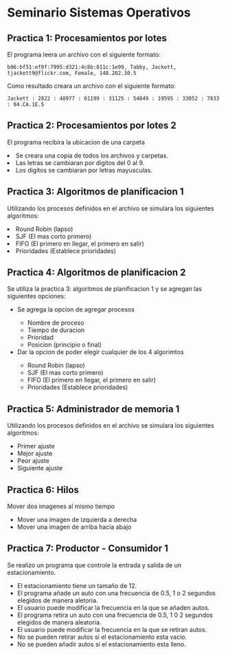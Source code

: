 # Seminario Sistemas Operativos

## Practica 1: Procesamientos por lotes

<p>
  El programa leera un archivo con el siguiente formato:
  
    b06:bf51:ef0f:7995:d321:4c8b:811c:1e99, Tabby, Jackett, tjackett9@flickr.com, Female, 148.202.30.5 
    
  Como resultado creara un archivo con el siguiente formato:
  
    Jackett : 2822 : 48977 : 61199 : 31125 : 54049 : 19595 : 33052 : 7833 : 94.CA.1E.5
</p>

## Practica 2: Procesamientos por lotes 2

<p>
  El programa recibira la ubicacion de una carpeta
  <li>
    Se creara una copia de todos los archivos y carpetas.
  </li>
  <li>
    Las letras se cambiaran por digitos del 0 al 9.
  </li>
  <li>
    Los digitos se cambiaran por letras mayusculas.
  </li>
</p>

## Practica 3: Algoritmos de planificacion 1

<p>
  Utilizando los procesos definidos en el archivo se simulara los siguientes algoritmos:
  <li>
    Round Robin (lapso)
  </li>
  <li>
    SJF (El mas corto  primero)
  </li>
  <li>
    FIFO (El primero en llegar, el primero en salir)
  </li>
  <li>
    Prioridades (Establece prioridades)
  </li>
</p>

## Practica 4: Algoritmos de planificacion 2
<p>
  Se utiliza la practica 3: algoritmos de planificacion 1 y se agregan las siguientes opciones:
  <ul>
    <li>Se agrega la opcion de agregar procesos</li>
    <ul>
      <li>Nombre de proceso</li>
      <li>Tiempo de duracion</li>
      <li>Prioridad</li>
      <li>Posicion (principio o final)</li>
    </ul>
    <li>Dar la opcion de poder elegir cualquier de los 4 algorimtos </li>
    <ul>
      <li>Round Robin (lapso)</li>
      <li>SJF (El mas corto  primero)</li>
      <li>FIFO (El primero en llegar, el primero en salir)</li>
      <li>Prioridades (Establece prioridades)</li>
    </ul>
  </ul>
</p>

## Practica 5: Administrador de memoria 1
<p>
  Utilizando los procesos definidos en el archivo se simulara los siguientes algoritmos:
  <ul>
    <li>Primer ajuste</li>
    <li>Mejor ajuste</li>
    <li>Peor ajuste</li>
    <li>Siguiente ajuste</li>
  </ul>
</p>

## Practica 6: Hilos
<p>
  Mover dos imagenes al mismo tiempo
  <ul>
    <li>Mover una imagen de izquierda a derecha</li>
    <li>Mover una imagen de arriba hacia abajo</li>
  </ul>
</p>

## Practica 7: Productor - Consumidor 1
<p>
  Se realizo un programa que controle la entrada y salida de un estacionamiento.
  <ul>
    <li>El estacionamiento tiene un tamaño de 12.</li>
    <li>El programa añade un auto con una frecuencia de 0.5, 1 o 2 segundos elegidos de manera aletoria.</li>
    <li>El usuario puede modificar la frecuencia en la que se añaden autos.</li>
    <li>El programa retira un auto con una frecuencia de 0.5, 1 0 2 segundos elegidos de manera aleatoria.</li>
    <li>El usuario puede modificar la frecuencia en la que se retiran autos. </li>
    <li>No se pueden retirar autos si el estacionamiento esta vacio.</li>
    <li>No se pueden añadir autos si el estacionamiento esta lleno.</li>
  </ul>
</p>
